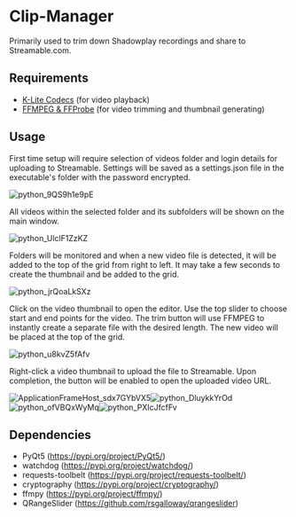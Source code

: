 # Clip-Manager

Primarily used to trim down Shadowplay recordings and share to Streamable.com.

## Requirements

* [K-Lite Codecs](https://codecguide.com/download_k-lite_codec_pack_basic.htm) (for video playback)
* [FFMPEG & FFProbe](https://ffmpeg.org/download.html) (for video trimming and thumbnail generating)


## Usage

First time setup will require selection of videos folder and login details for uploading to Streamable. Settings will be saved as a settings.json file in the executable's folder with the password encrypted.

![python_9QS9h1e9pE](https://user-images.githubusercontent.com/22843707/94120833-975ab680-fe1e-11ea-8408-c97f22a08a03.png)

All videos within the selected folder and its subfolders will be shown on the main window.

![python_UlclF1ZzKZ](https://user-images.githubusercontent.com/22843707/94120516-36cb7980-fe1e-11ea-817b-f074f6746ecf.png)

Folders will be monitored and when a new video file is detected, it will be added to the top of the grid from right to left. It may take a few seconds to create the thumbnail and be added to the grid.

![python_jrQoaLkSXz](https://user-images.githubusercontent.com/22843707/94121068-e56fba00-fe1e-11ea-8db6-3375b9734012.png)

Click on the video thumbnail to open the editor. Use the top slider to choose start and end points for the video. The trim button will use FFMPEG to instantly create a separate file with the desired length. The new video will be placed at the top of the grid.

![python_u8kvZ5fAfv](https://user-images.githubusercontent.com/22843707/94121476-5b742100-fe1f-11ea-8079-51304a35b89f.png)

Right-click a video thumbnail to upload the file to Streamable. Upon completion, the button will be enabled to open the uploaded video URL.

![ApplicationFrameHost_sdx7GYbVX5](https://user-images.githubusercontent.com/22843707/94122684-dd187e80-fe20-11ea-8580-a26acd7e8586.png)![python_DluykkYrOd](https://user-images.githubusercontent.com/22843707/94122513-a5a9d200-fe20-11ea-8d31-9d9cf591cacd.png)![python_ofVBQxWyMq](https://user-images.githubusercontent.com/22843707/94122521-a80c2c00-fe20-11ea-800b-e8d9c8fe51cc.png)![python_PXIcJfcfFv](https://user-images.githubusercontent.com/22843707/94122526-a9d5ef80-fe20-11ea-8a4c-fb486de0c208.png)


## Dependencies

* PyQt5 (https://pypi.org/project/PyQt5/)
* watchdog (https://pypi.org/project/watchdog/)
* requests-toolbelt (https://pypi.org/project/requests-toolbelt/)
* cryptography (https://pypi.org/project/cryptography/)
* ffmpy (https://pypi.org/project/ffmpy/)
* QRangeSlider (https://github.com/rsgalloway/qrangeslider)
